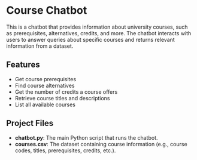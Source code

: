 # Course Chatbot

This is a chatbot that provides information about university courses, such as prerequisites, alternatives, credits, and more. The chatbot interacts with users to answer queries about specific courses and returns relevant information from a dataset.

## Features

- Get course prerequisites
- Find course alternatives
- Get the number of credits a course offers
- Retrieve course titles and descriptions
- List all available courses

## Project Files

- **chatbot.py**: The main Python script that runs the chatbot.
- **courses.csv**: The dataset containing course information (e.g., course codes, titles, prerequisites, credits, etc.).
